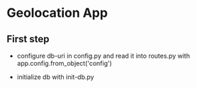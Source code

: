 # Geolocation App

## First step

* configure db-uri in config.py and read it into routes.py with
  app.config.from_object('config')

* initialize db with init-db.py
